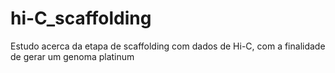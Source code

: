 # hi-C_scaffolding
Estudo acerca da etapa de scaffolding com dados de Hi-C, com a finalidade de gerar um genoma platinum
